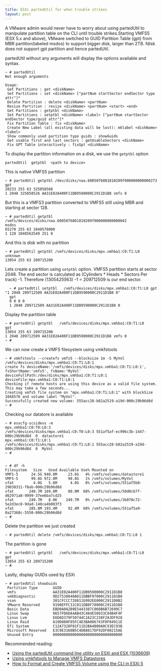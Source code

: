 ```yaml
---
title: ESXi partedUtil for when trouble strikes
layout: post
---
```

A VMware admin would never have to worry about using partedUtil to manipulate partition table on the CLI until trouble strikes.Starting VMFS5 (ESX 5.x and above), VMware switched to GUID Partition Table (gpt) from MBR partition(labeled msdos) to support bigger disk, larger than 2TB. fdisk does not support gpt partition and hence partedUtil. 

partedUtil without any arguments will  display the options available and syntax.

    ~ # partedUtil
    Not enough arguments
    
    Usage:
     Get Partitions : get <diskName>
     Set Partitions : set <diskName> ["partNum startSector endSector type attr"]*
     Delete Partition : delete <diskName> <partNum>
     Resize Partition : resize <diskName> <partNum> <start> <end>
     Get Partitions : getptbl <diskName>
     Set Partitions : setptbl <diskName> <label> ["partNum startSector endSector type/guid attr"]*
     Fix Partition Table : fix <diskName>
     Create New Label (all existing data will be lost): mklabel <diskName> <label>
     Show commonly used partition type guids : showGuids
     Get usable first and last sectors : getUsableSectors <diskName>
     Fix GPT Table interactively : fixGpt <diskName>

To display the partition information on a disk, we use the `getptbl` option

    partedUtil  getptbl  <path to device>

This is  native VMFS5 partition

    ~ # partedUtil getptbl /dev/disks/naa.6005076801810209f000000000000273
    gpt
    20233 255 63 325058560
    1 2048 325058526 AA31E02A400F11DB9590000C2911D1B8 vmfs 0

But this is a VMFS3 partition converted to VMFS5 still using MBR and starting at sector 128.

    ~ # partedUtil getptbl /vmfs/devices/disks/naa.6005076801810209f000000000000042
    msdos
    65270 255 63 1048576000
    1 128 1048562549 251 0


And this is disk with no partition

    ~ # partedUtil getptbl /vmfs/devices/disks/mpx.vmhba1:C0:T1:L0
    unknown
    13054 255 63 209715200


Lets create a partition using `setptbl` option. VMFS5 partition starts at sector 2048. The end sector is calculated as (Cylinders * Heads * Sectors Per track) -1. Therefore  (13054*255*63) -1 = 209712509 is our end sector.

      ~ # partedUtil setptbl   /vmfs/devices/disks/mpx.vmhba1:C0:T1:L0 gpt "1 2048 209712509 AA31E02A400F11DB9590000C2911D1B8 0"
      gpt
      0 0 0 0
      1 2048 209712509 AA31E02A400F11DB9590000C2911D1B8 0

Display  the partition table

    ~ # partedUtil getptbl   /vmfs/devices/disks/mpx.vmhba1:C0:T1:L0
    gpt
    13054 255 63 209715200
    1 2048 209712509 AA31E02A400F11DB9590000C2911D1B8 vmfs 0
    ~ #


We can now create a VMFS filesystem using vmkfstools

    ~ # vmkfstools --createfs vmfs5 --blocksize 1m -S MyVol  /vmfs/devices/disks/mpx.vmhba1:C0:T1:L0:1
    create fs deviceName:'/vmfs/devices/disks/mpx.vmhba1:C0:T1:L0:1', fsShortName:'vmfs5', fsName:'MyVol'
    deviceFullPath:/dev/disks/mpx.vmhba1:C0:T1:L0:1 deviceFile:mpx.vmhba1:C0:T1:L0:1
    Checking if remote hosts are using this device as a valid file system. This may take a few seconds...
    Creating vmfs5 file system on "mpx.vmhba1:C0:T1:L0:1" with blockSize 1048576 and volume label "MyVol".
    Successfully created new volume: 555acc28-b82a2519-a19d-000c29b96d8d
    ~ #

Checking  our datatore is available

    ~ # esxcfg-scsidevs -m
    mpx.vmhba1:C0:T0:L0:3                                            /vmfs/devices/disks/mpx.vmhba1:C0:T0:L0:3 551af5af-ec996c3b-1447-000c29b96d8d  0  datastore1
    mpx.vmhba1:C0:T1:L0:1                                            /vmfs/devices/disks/mpx.vmhba1:C0:T1:L0:1 555acc28-b82a2519-a19d-000c29b96d8d  0  MyVol
    ~ #


    ~ # df -h
    Filesystem   Size   Used Available Use% Mounted on
    VMFS-5      24.5G 940.0M     23.6G   4% /vmfs/volumes/datastore1
    VMFS-5      99.8G 972.0M     98.8G   1% /vmfs/volumes/MyVol
    vfat         4.0G   5.6M      4.0G   0% /vmfs/volumes/551af5b0-29038311-f8ab-000c29b96d8d
    vfat       249.7M 169.8M     80.0M  68% /vmfs/volumes/50d0cb7f-d62971a8-9999-37ee6ba7cd25
    vfat       249.7M   8.0K    249.7M   0% /vmfs/volumes/3b070c72-5e2d3ec8-9dad-140ca4b003f3
    vfat       285.8M 193.4M     92.4M  68% /vmfs/volumes/551af5a9-0a27368c-5550-000c29b96d8d
    ~ #


Delete the partition we just created

    ~ # partedUtil delete /vmfs/devices/disks/mpx.vmhba1:C0:T1:L0 1

The partition is gone

    ~ # partedUtil getptbl   /vmfs/devices/disks/mpx.vmhba1:C0:T1:L0
    gpt
    13054 255 63 209715200
    ~ #

Lastly, display GUIDs  used by ESXi

    ~ # partedUtil showGuids
     Partition Type       GUID
     vmfs                 AA31E02A400F11DB9590000C2911D1B8
     vmkDiagnostic        9D27538040AD11DBBF97000C2911D1B8
     vsan                 381CFCCC728811E092EE000C2911D0B2
     VMware Reserved      9198EFFC31C011DB8F78000C2911D1B8
     Basic Data           EBD0A0A2B9E5443387C068B6B72699C7
     Linux Swap           0657FD6DA4AB43C484E50933C84B4F4F
     Linux Lvm            E6D6D379F50744C2A23C238F2A3DF928
     Linux Raid           A19D880F05FC4D3BA006743F0F84911E
     Efi System           C12A7328F81F11D2BA4B00A0C93EC93B
     Microsoft Reserved   E3C9E3160B5C4DB8817DF92DF00215AE
     Unused Entry         00000000000000000000000000000000


Recommended reading:

* [Using the partedUtil command line utility on ESXi and ESX (1036609)](kb.vmware.com/kb/1036609)
* [Using vmkfstools to Manage VMFS Datastores](http://buildvirtual.net/using-vmkfstools-to-manage-vmfs-datastores/)
* [How to Format and Create VMFS5 Volume using the CLI in ESXi 5](http://buildvirtual.net/using-vmkfstools-to-manage-vmfs-datastores/) 


